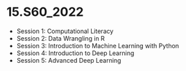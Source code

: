 
# 15.S60_2022

- Session 1: Computational Literacy
- Session 2: Data Wrangling in R
- Session 3: Introduction to Machine Learning with Python
- Session 4: Introduction to Deep Learning
- Session 5: Advanced Deep Learning
